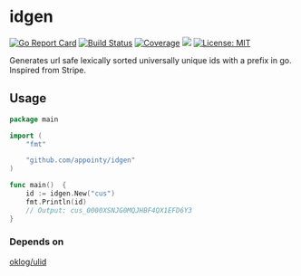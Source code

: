 # idgen

[![Go Report Card](https://goreportcard.com/badge/github.com/appointy/idgen)](https://goreportcard.com/report/github.com/appointy/idgen)
[![Build Status](https://travis-ci.org/appointy/idgen.svg?branch=master)](https://travis-ci.org/appointy/idgen)
[![Coverage](http://gocover.io/_badge/github.com/appointy/idgen)](http://gocover.io/github.com/appointy/idgen)
<a href="https://godoc.org/github.com/appointy/idgen"><img src="https://img.shields.io/badge/godoc-reference-blue.svg"></a>
[![License: MIT](https://img.shields.io/badge/License-MIT-yellow.svg)](https://opensource.org/licenses/MIT)

Generates url safe lexically sorted universally unique ids with a prefix in go. Inspired from Stripe.

## Usage

```go
package main

import (
    "fmt"

    "github.com/appointy/idgen"
)

func main()  {
    id := idgen.New("cus")
    fmt.Println(id)
    // Output: cus_0000XSNJG0MQJHBF4QX1EFD6Y3
}
```

### Depends on

[oklog/ulid](https://github.com/oklog/ulid)
